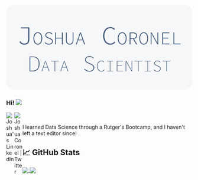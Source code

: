 ![Header](./JoshuaCoronel.png "Header")
### Hi! <img src="https://media.giphy.com/media/hvRJCLFzcasrR4ia7z/giphy.gif" width="25px">
<a href="https://www.linkedin.com/in/joshuacoronel/">
<img align="left" alt="Joshua's LinkedIn" width="22px" src="https://raw.githubusercontent.com/peterthehan/peterthehan/master/assets/linkedin.svg">
</a>
<a href="https://twitter.com/joshiecoronel">
  <img align="left" alt="Joshua Coronel | Twitter" width="22px" src="https://raw.githubusercontent.com/peterthehan/peterthehan/master/assets/twitter.svg" />
</a>

<br />

I learned Data Science through a Rutger's Bootcamp, and I haven't left a text editor since! 

## &#x1f4c8; GitHub Stats
<a href="https://github.com/anuraghazra/github-readme-stats">
  <img align="center" src="https://github-readme-stats.vercel.app/api?username=joshuajonme&count_private=true&show_icons=true&theme=graywhite" />
</a>
<a href="https://github.com/anuraghazra/github-readme-stats">
  <img align="center" src="https://github-readme-stats.vercel.app/api/top-langs/?username=joshuajonme&layout=compact&theme=graywhite" />
</a>
